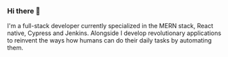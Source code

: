 ### Hi there 👋

I'm a full-stack developer currently specialized in the MERN stack, React native, Cypress and Jenkins. 
Alongside I develop revolutionary applications to reinvent the ways how humans can do their daily tasks by automating them.

<!--
**hvlhasanka/hvlhasanka** is a ✨ _special_ ✨ repository because its `README.md` (this file) appears on your GitHub profile.

Here are some ideas to get you started:

- 🔭 I’m currently working on ...
- 🌱 I’m currently learning ...
- 👯 I’m looking to collaborate on ...
- 🤔 I’m looking for help with ...
- 💬 Ask me about ...
- 📫 How to reach me: ...
- 😄 Pronouns: ...
- ⚡ Fun fact: ...
-->
